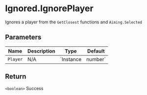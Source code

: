 # Ignored.IgnorePlayer
Ignores a player from the `GetClosest` functions and `Aiming.Selected`

## Parameters
| Name     | Description | Type                        | Default |
| -------- | ----------- | --------------------------- | ------- |
| `Player` | N/A         | `Instance<Player> | number` | N/A     |

## Return
`<boolean>` Success
